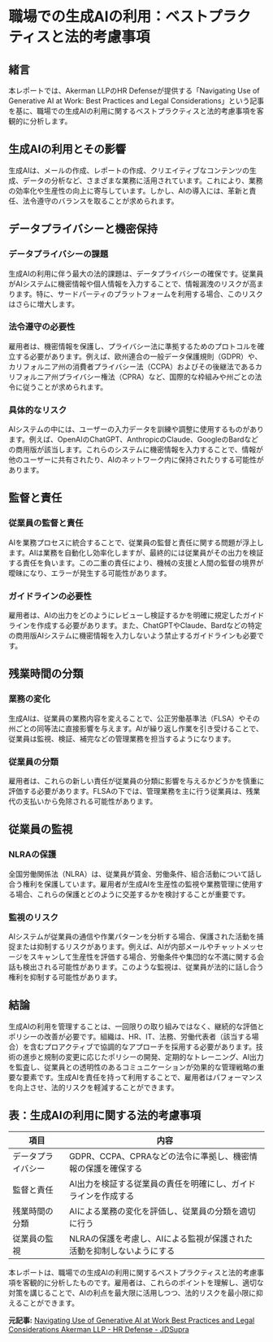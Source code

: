 # 職場での生成AIの利用：ベストプラクティスと法的考慮事項

## 緒言

本レポートでは、Akerman LLPのHR Defenseが提供する「Navigating Use of Generative AI at Work: Best Practices and Legal Considerations」という記事を基に、職場での生成AIの利用に関するベストプラクティスと法的考慮事項を客観的に分析します。

## 生成AIの利用とその影響

生成AIは、メールの作成、レポートの作成、クリエイティブなコンテンツの生成、データの分析など、さまざまな業務に活用されています。これにより、業務の効率化や生産性の向上に寄与しています。しかし、AIの導入には、革新と責任、法令遵守のバランスを取ることが求められます。

## データプライバシーと機密保持

### データプライバシーの課題

生成AIの利用に伴う最大の法的課題は、データプライバシーの確保です。従業員がAIシステムに機密情報や個人情報を入力することで、情報漏洩のリスクが高まります。特に、サードパーティのプラットフォームを利用する場合、このリスクはさらに増大します。

### 法令遵守の必要性

雇用者は、機密情報を保護し、プライバシー法に準拠するためのプロトコルを確立する必要があります。例えば、欧州連合の一般データ保護規則（GDPR）や、カリフォルニア州の消費者プライバシー法（CCPA）およびその後継法であるカリフォルニア州プライバシー権法（CPRA）など、国際的な枠組みや州ごとの法令に従うことが求められます。

### 具体的なリスク

AIシステムの中には、ユーザーの入力データを訓練や調整に使用するものがあります。例えば、OpenAIのChatGPT、AnthropicのClaude、GoogleのBardなどの商用版が該当します。これらのシステムに機密情報を入力することで、情報が他のユーザーに共有されたり、AIのネットワーク内に保持されたりする可能性があります。

## 監督と責任

### 従業員の監督と責任

AIを業務プロセスに統合することで、従業員の監督と責任に関する問題が浮上します。AIは業務を自動化し効率化しますが、最終的には従業員がその出力を検証する責任を負います。この二重の責任により、機械の支援と人間の監督の境界が曖昧になり、エラーが発生する可能性があります。

### ガイドラインの必要性

雇用者は、AIの出力をどのようにレビューし検証するかを明確に規定したガイドラインを作成する必要があります。また、ChatGPTやClaude、Bardなどの特定の商用版AIシステムに機密情報を入力しないよう禁止するガイドラインも必要です。

## 残業時間の分類

### 業務の変化

生成AIは、従業員の業務内容を変えることで、公正労働基準法（FLSA）やその州ごとの同等法に直接影響を与えます。AIが繰り返し作業を引き受けることで、従業員は監視、検証、補完などの管理業務を担当するようになります。

### 従業員の分類

雇用者は、これらの新しい責任が従業員の分類に影響を与えるかどうかを慎重に評価する必要があります。FLSAの下では、管理業務を主に行う従業員は、残業代の支払いから免除される可能性があります。

## 従業員の監視

### NLRAの保護

全国労働関係法（NLRA）は、従業員が賃金、労働条件、組合活動について話し合う権利を保護しています。雇用者が生成AIを生産性の監視や業務管理に使用する場合、これらの保護とどのように交差するかを検討することが重要です。

### 監視のリスク

AIシステムが従業員の通信や作業パターンを分析する場合、保護された活動を捕捉または抑制するリスクがあります。例えば、AIが内部メールやチャットメッセージをスキャンして生産性を評価する場合、労働条件や集団的な不満に関する会話も検出される可能性があります。このような監視は、従業員が法的に話し合う権利を抑制する可能性があります。

## 結論

生成AIの利用を管理することは、一回限りの取り組みではなく、継続的な評価とポリシーの改善が必要です。組織は、HR、IT、法務、労働代表者（該当する場合）を含むプロアクティブで協調的なアプローチを採用する必要があります。技術の進歩と規制の変更に応じたポリシーの開発、定期的なトレーニング、AI出力を監査し、従業員との透明性のあるコミュニケーションが効果的な管理戦略の重要な要素です。生成AIを責任を持って利用することで、雇用者はパフォーマンスを向上させ、法的リスクを軽減することができます。

## 表：生成AIの利用に関する法的考慮事項

| 項目 | 内容 |
|---|---|
| データプライバシー | GDPR、CCPA、CPRAなどの法令に準拠し、機密情報の保護を確保する |
| 監督と責任 | AI出力を検証する従業員の責任を明確にし、ガイドラインを作成する |
| 残業時間の分類 | AIによる業務の変化を評価し、従業員の分類を適切に行う |
| 従業員の監視 | NLRAの保護を考慮し、AIによる監視が保護された活動を抑制しないようにする |

本レポートは、職場での生成AIの利用に関するベストプラクティスと法的考慮事項を客観的に分析したものです。雇用者は、これらのポイントを理解し、適切な対策を講じることで、AIの利点を最大限に活用しつつ、法的リスクを最小限に抑えることができます。

**元記事:** [Navigating Use of Generative AI at Work Best Practices and Legal Considerations Akerman LLP - HR Defense - JDSupra](https://www.jdsupra.com/legalnews/navigating-use-of-generative-ai-at-work-3284424/)